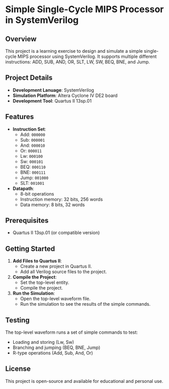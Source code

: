 

# Simple Single-Cycle MIPS Processor in SystemVerilog

## Overview

This project is a learning exercise to design and simulate a simple single-cycle MIPS processor using SystemVerilog. It supports multiple different instructions: ADD, SUB, AND, OR, SLT, LW, SW, BEQ, BNE, and Jump.

## Project Details

- **Development Lanuage**: SystemVerilog
- **Simulation Platform**: Altera Cyclone IV DE2 board
- **Development Tool**: Quartus II 13sp.01

## Features
- **Instruction Set**:
  - Add: `000000`
  - Sub: `000001`
  - And: `000010`
  - Or: `000011`
  - Lw: `000100`
  - Sw: `000101`
  - BEQ: `000110`
  - BNE: `000111`
  - Jump: `001000`
  - SLT: `001001`
- **Datapath**:
  - 8-bit operations
  - Instruction memory: 32 bits, 256 words
  - Data memory: 8 bits, 32 words

## Prerequisites

- Quartus II 13sp.01 (or compatible version)

## Getting Started

1. **Add Files to Quartus II**:
   - Create a new project in Quartus II.
   - Add all Verilog source files to the project.
2. **Compile the Project**:
   - Set the top-level entity.
   - Compile the project.
3. **Run the Simulation**:
   - Open the top-level waveform file.
   - Run the simulation to see the results of the simple commands.

## Testing

The top-level waveform runs a set of simple commands to test:
- Loading and storing (Lw, Sw)
- Branching and jumping (BEQ, BNE, Jump)
- R-type operations (Add, Sub, And, Or)

## License

This project is open-source and available for educational and personal use.
